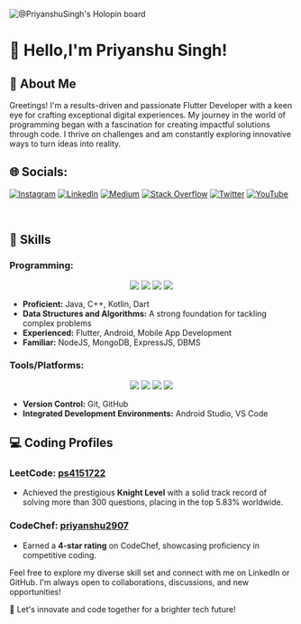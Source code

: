 ![@PriyanshuSingh's Holopin board](https://holopin.io/api/user/board?user=priyanshusingha)

# 👋 Hello,I'm Priyanshu Singh!

## 🚀 About Me


Greetings! I'm a results-driven and passionate Flutter Developer with a keen eye for crafting exceptional digital experiences. My journey in the world of programming began with a fascination for creating impactful solutions through code. I thrive on challenges and am constantly exploring innovative ways to turn ideas into reality.
<br>

## 🌐 Socials:
[![Instagram](https://img.shields.io/badge/Instagram-%23E4405F.svg?logo=Instagram&logoColor=white)](https://instagram.com/priyanshusingha2910) [![LinkedIn](https://img.shields.io/badge/LinkedIn-%230077B5.svg?logo=linkedin&logoColor=white)](https://www.linkedin.com/in/priyanshusingha) [![Medium](https://img.shields.io/badge/Medium-12100E?logo=medium&logoColor=white)](https://medium.com/@priyanshusingha) [![Stack Overflow](https://img.shields.io/badge/-Stackoverflow-FE7A16?logo=stack-overflow&logoColor=white)](https://stackoverflow.com/users/23186510) [![Twitter](https://img.shields.io/badge/Twitter-%231DA1F2.svg?logo=Twitter&logoColor=white)](https://twitter.com/Priyans62663210) [![YouTube](https://img.shields.io/badge/YouTube-%23FF0000.svg?logo=YouTube&logoColor=white)](https://youtube.com/@priyanshusingha2910) 

<br>

## 💼 Skills

### Programming:
<p align="center">
  <img src="https://img.icons8.com/color/48/000000/java-coffee-cup-logo--v1.png"/>
  <img src="https://img.icons8.com/color/48/000000/c-plus-plus-logo.png"/>
  <img src="https://img.icons8.com/color/48/000000/kotlin.png"/>
  <img src="https://img.icons8.com/color/48/000000/dart.png"/>
</p>

- **Proficient:** Java, C++, Kotlin, Dart
- **Data Structures and Algorithms:** A strong foundation for tackling complex problems
- **Experienced:** Flutter, Android, Mobile App Development
- **Familiar:** NodeJS, MongoDB, ExpressJS, DBMS

### Tools/Platforms:
<p align="center">
  <img src="https://img.icons8.com/color/48/000000/git.png"/>
  <img src="https://img.icons8.com/ios/50/000000/github.png"/>
  <img src="https://img.icons8.com/color/48/000000/android-studio--v3.png"/>
  <img src="https://img.icons8.com/ios/50/000000/visual-studio-code-2019.png"/>
</p>

- **Version Control:** Git, GitHub
- **Integrated Development Environments:** Android Studio, VS Code

## 💻 Coding Profiles

### LeetCode: [ps4151722](https://leetcode.com/ps4151722/)

- Achieved the prestigious **Knight Level** with a solid track record of solving more than 300 questions, placing in the top 5.83% worldwide.

### CodeChef: [priyanshu2907](https://www.codechef.com/users/priyanshu2907)

- Earned a **4-star rating** on CodeChef, showcasing proficiency in competitive coding.



Feel free to explore my diverse skill set and connect with me on LinkedIn or GitHub. I'm always open to collaborations, discussions, and new opportunities!

🚀 Let's innovate and code together for a brighter tech future!
